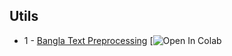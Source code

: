 ## Utils

* 1 - [Bangla Text Preprocessing](https://github.com/mehedihasanbijoy/PyTorch-BanglaNLP-Tutorial/blob/main/0B.%20Utils/BanglaTextPreprocessing.ipynb) [![Open In Colab](https://drive.google.com/file/d/1zHiAMKLwJk48eEWNKTh_XnlJ1I4W-9LL/view?usp=share_link)
